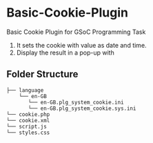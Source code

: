 # Basic-Cookie-Plugin
Basic Cookie Plugin for GSoC Programming Task
<ol>
<li> It sets the cookie with value as date and time.
<li> Display the result in a pop-up with 
</ol>

## Folder Structure

    ├── language
        └── en-GB
           └── en-GB.plg_system_cookie.ini
           └── en-GB.plg_system_cookie.sys.ini
    └── cookie.php
    └── cookie.xml
    └── script.js
    └── styles.css
